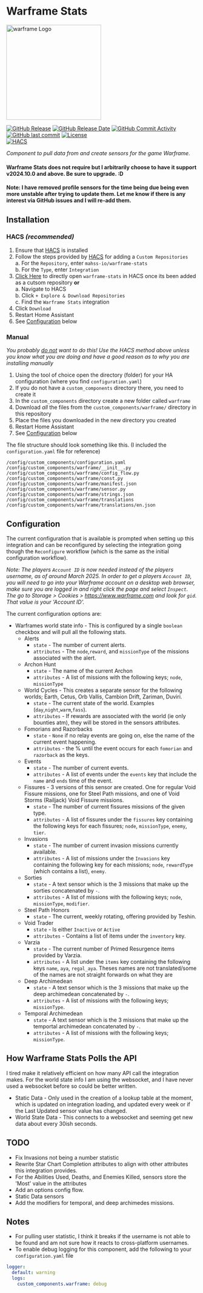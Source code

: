 # Warframe Stats
<img alt="warframe Logo" width=250 src="https://www-static.warframe.com/images/warframe/lotus-icon.svg">

[![GitHub Release](https://img.shields.io/github/release/mahss-io/warframe-stats.svg?style=for-the-badge)](https://github.com/mahss-io/warframe-stats/releases)
[![GitHub Release Date](https://img.shields.io/github/release-date/mahss-io/warframe-stats?label=Last%20Release&style=for-the-badge)](#warframe-stats)
[![GitHub Commit Activity](https://img.shields.io/github/commit-activity/y/mahss-io/warframe-stats.svg?style=for-the-badge)](https://github.com/mahss-io/warframe-stats/commits/master)
[![GitHub last commit](https://img.shields.io/github/last-commit/mahss-io/warframe-stats?style=for-the-badge)](#warframe-stats)
[![License](https://img.shields.io/github/license/mahss-io/warframe-stats?color=blue&style=for-the-badge)](LICENSE)<br/>
[![HACS](https://img.shields.io/badge/HACS-Default-blue.svg?style=for-the-badge)](https://github.com/hacs/integration)


_Component to pull data from and create sensors for the game Warframe._

#### Warframe Stats does not require but I arbitrarily choose to have it support v2024.10.0 and above. Be sure to upgrade. :D

#### Note: I have removed profile sensors for the time being due being even more unstable after trying to update them. Let me know if there is any interest via GitHub issues and I will re-add them.

## Installation
### HACS *(recommended)*
1. Ensure that [HACS](https://hacs.xyz/) is installed
1. Follow the steps provided by [HACS](https://hacs.xyz/docs/faq/custom_repositories/) for adding a `Custom Repositories`<br/>
  a. For the `Repository`, enter `mahss-io/warframe-stats`<br/>
  b. For the `Type`, enter `Integration`
1. [Click Here](https://my.home-assistant.io/redirect/hacs_repository/?owner=mahss-io&repository=warframe-stats) to directly open `warframe-stats` in HACS once its been added as a cutsom repository **or**<br/>
  a. Navigate to HACS<br/>
  b. Click `+ Explore & Download Repositories`<br/>
  c. Find the `Warframe Stats` integration <br/>
1. Click `Download`
1. Restart Home Assistant
1. See [Configuration](#configuration) below

### Manual
_You probably <u>do not</u> want to do this! Use the HACS method above unless you know what you are doing and have a good reason as to why you are installing manually_

1. Using the tool of choice open the directory (folder) for your HA configuration (where you find `configuration.yaml`)
1. If you do not have a `custom_components` directory there, you need to create it
1. In the `custom_components` directory create a new folder called `warframe`
1. Download _all_ the files from the `custom_components/warframe/` directory in this repository
1. Place the files you downloaded in the new directory you created
1. Restart Home Assistant
1. See [Configuration](#configuration) below

The file structure should look something like this. (I included the `configuration.yaml` file for reference)
```
/config/custom_components/configuration.yaml
/config/custom_components/warframe/__init__.py
/config/custom_components/warframe/config_flow.py
/config/custom_components/warframe/const.py
/config/custom_components/warframe/manifest.json
/config/custom_components/warframe/sensor.py
/config/custom_components/warframe/strings.json
/config/custom_components/warframe/translations
/config/custom_components/warframe/translations/en.json
```

## Configuration
The current configuration that is available is prompted when setting up this integration and can be reconfigured by selecting the integration going though the `Reconfigure` workflow (which is the same as the initial configuration workflow).

_Note: The players `Account ID` is now needed instead of the players username, as of around March 2025. In order to get a players `Account ID`, you will need to go into your Warframe account on a desktop web browser, make sure you are logged in and right click the page and select `Inspect`. The go to Storage > Cookies > https://www.warframe.com and look for `gid`. That value is your 'Account ID'._

The current configuration options are:
* Warframes world state info - This is configured by a single `boolean` checkbox and will pull all the following stats.
  * Alerts
    * `state` - The number of current alerts.
    * `attributes` - The `node`,`reward`, and `missionType` of the missions associated with the alert.
  * Archon Hunt
    * `state` - The name of the current Archon
    * `attributes` - A list of missions with the following keys; `node`, `missionType`
  * World Cycles - This creates a separate sensor for the following worlds; Earth, Cetus, Orb Vallis, Cambion Drift, Zariman, Duviri.
    * `state` - The current state of the world. Examples (`day`,`night`,`warm`,`fass`).
    * `attributes` - If rewards are associated with the world (ie only bounties atm), they will be stored in the sensors attributes.
  * Fomorians and Razorbacks
    * `state` - `None` if no relay events are going on, else the name of the current event happening.
    * `attributes` - the % until the event occurs for each `fomorian` and `razorback` as the keys.
  * Events
    * `state` - The number of current events.
    * `attributes` - A list of events under the `events` key that include the `name` and `ends` time of the event.
  * Fissures - 3 versions of this sensor are created. One for regular Void Fissure missions, one for Steel Path missions, and one of Void Storms (Railjack) Void Fissure missions.
    * `state` - The number of current fissures missions of the given type.
    * `attributes` - A list of fissures under the `fissures` key containing the following keys for each fissures; `node`, `missionType`, `enemy`, `tier`.
  * Invasions
    * `state` - The number of current invasion missions currently available.
    * `attributes` - A list of missions under the `Invasions` key containing the following key for each missions; `node`, `rewardType` (which contains a list), `enemy`.
  * Sorties
    * `state` - A text sensor which is the 3 missions that make up the sorties concatenated by `-`.
    * `attributes` - A list of missions with the following keys; `node`, `missionType`, `modifier`.
  * Steel Path Honors
    * `state` - The current, weekly rotating, offering provided by Teshin.
  * Void Trader
    * `state` - Is either `Inactive` or `Active`
    * `attributes` - Contains a list of items under the `inventory` key.
  * Varzia
    * `state` - The current number of Primed Resurgence items provided by Varzia.
    * `attributes` - A list under the `items` key containing the following keys `name`, `aya`, `regal_aya`. Theses names are not translated/some of the names are not straight forwards on what they are
  * Deep Archimedean
    * `state` - A text sensor which is the 3 missions that make up the deep archimedean concatenated by `-`.
    * `attributes` - A list of missions with the following keys; `missionType`.
  * Temporal Archimedean
    * `state` - A text sensor which is the 3 missions that make up the temportal archimedean concatenated by `-`.
    * `attributes` - A list of missions with the following keys; `missionType`.

## How Warframe Stats Polls the API
I tired make it relatively efficient on how many API call the integration makes. For the world state info I am using the websocket, and I have never used a websocket before so could be better written.

* Static Data - Only used in the creation of a lookup table at the moment, which is updated on integration loading, and updated every week or if the Last Updated sensor value has changed.
* World State Data - This connects to a websocket and seeming get new data about every 30ish seconds.


## TODO
* Fix Invasions not being a number statistic
* Rewrite Star Chart Completion attributes to align with other attributes this integration provides.
* For the Abilities Used, Deaths, and Enemies Killed, sensors store the 'Most' value in the attributes
* Add an options config flow.
* Static Data sensors
* Add the modifiers for temporal, and deep archimedes missions.

## Notes
* For pulling user statistic, I think it breaks if the username is not able to be found and am not sure how it reacts to cross-platform usernames.
* To enable debug logging for this component, add the following to your `configuration.yaml` file
```yaml
logger:
  default: warning
  logs:
    custom_components.warframe: debug
```
